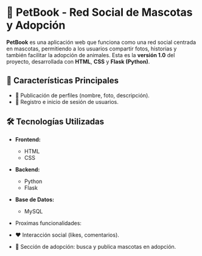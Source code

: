 # 🐾 PetBook - Red Social de Mascotas y Adopción

**PetBook** es una aplicación web que funciona como una red social centrada en mascotas, permitiendo a los usuarios compartir fotos, historias y también facilitar la adopción de animales. Esta es la **versión 1.0** del proyecto, desarrollada con **HTML**, **CSS** y **Flask (Python)**.

## 🚀 Características Principales

- 📸 Publicación de perfiles (nombre, foto, descripción).
- 👤 Registro e inicio de sesión de usuarios.

## 🛠️ Tecnologías Utilizadas

- **Frontend:**
  - HTML
  - CSS

- **Backend:**
  - Python 
  - Flask

- **Base de Datos:**
  - MySQL
 
- Proximas funcionalidades:
- ❤️ Interacción social (likes, comentarios).
- 🏡 Sección de adopción: busca y publica mascotas en adopción.
